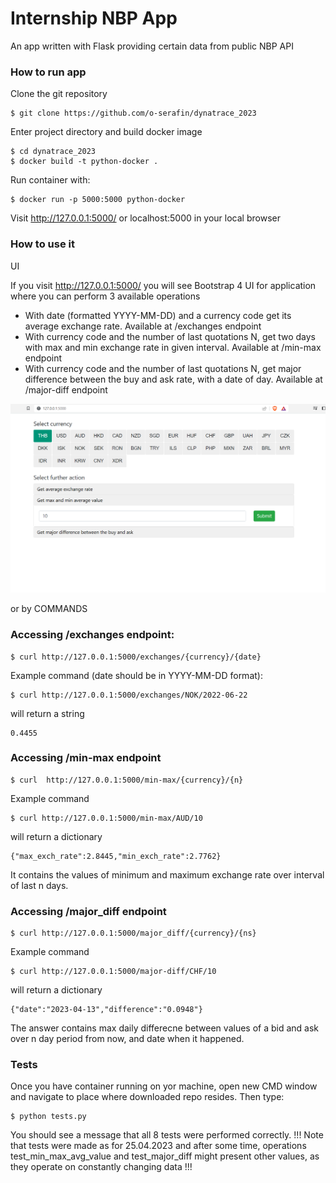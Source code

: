 # Internship NBP App

An app written with Flask providing certain data from public NBP API 

### How to run app

Clone the git repository
```
$ git clone https://github.com/o-serafin/dynatrace_2023
```
Enter project directory and build docker image
```
$ cd dynatrace_2023
$ docker build -t python-docker . 
```
Run container with:
```
$ docker run -p 5000:5000 python-docker
```
Visit http://127.0.0.1:5000/ or localhost:5000 in your local browser

### How to use it

UI

If you visit http://127.0.0.1:5000/ you will see Bootstrap 4 UI for application where you can perform 3 available operations

 - With date (formatted YYYY-MM-DD) and a currency code get its average exchange rate. Available at /exchanges endpoint
 - With currency code and the number of last quotations N, get two days with max and min exchange rate in given interval. Available at /min-max endpoint
 - With currency code and the number of last quotations N, get major difference between the buy and ask rate, with a date of day. Available at /major-diff endpoint

<img src="static/ui.PNG" alt="Alt text" title="Optional title">

or by COMMANDS

### Accessing /exchanges endpoint:
```
$ curl http://127.0.0.1:5000/exchanges/{currency}/{date}
```
Example command (date should be in YYYY-MM-DD format):
```
$ curl http://127.0.0.1:5000/exchanges/NOK/2022-06-22
```
will return a string
```
0.4455
```

### Accessing /min-max endpoint
```
$ curl  http://127.0.0.1:5000/min-max/{currency}/{n}
```
Example command
```
$ curl http://127.0.0.1:5000/min-max/AUD/10
```
will return a dictionary
```
{"max_exch_rate":2.8445,"min_exch_rate":2.7762}
```

It contains the values of minimum and maximum exchange rate over interval of last n days.

### Accessing /major_diff endpoint

```
$ curl http://127.0.0.1:5000/major_diff/{currency}/{ns}
```
Example command
```
$ curl http://127.0.0.1:5000/major-diff/CHF/10
```
will return a dictionary
```
{"date":"2023-04-13","difference":"0.0948"}
```

The answer contains max daily differecne between values of a bid and ask over n day period from now, and date when it happened.

### Tests

Once you have container running on yor machine, open new CMD window and navigate to place where downloaded repo resides.
Then type:
```
$ python tests.py
```
You should see a message that all 8 tests were performed correctly. 
!!! Note that tests were made as for 25.04.2023 and after some time, operations 
test_min_max_avg_value and test_major_diff might present other values, as they operate on constantly changing data !!!

